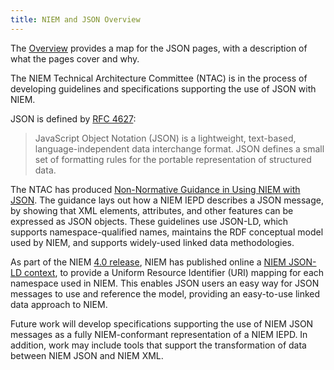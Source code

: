 ```yaml
---
title: NIEM and JSON Overview
---
```


The [Overview](overview) provides a map for the JSON pages, with a description of what the pages cover and why.

The NIEM Technical Architecture Committee (NTAC) is in the process of developing
guidelines and specifications supporting the use of JSON with NIEM.

JSON is defined by [RFC 4627](http://www.ietf.org/rfc/rfc4627.txt):

> JavaScript Object Notation (JSON) is a lightweight, text-based,
language-independent data interchange format.  JSON defines a small set of
formatting rules for the portable representation of structured data.

The NTAC has produced [Non-Normative Guidance in Using NIEM with JSON](guidance).
The guidance lays out how a NIEM IEPD describes a JSON message, by showing that XML elements,
attributes, and other features can be expressed as JSON objects. These
guidelines use JSON-LD, which supports namespace-qualified names, maintains the
RDF conceptual model used by NIEM, and supports widely-used linked data
methodologies.

As part of the NIEM [4.0 release](http://niem.github.io/niem-releases/), NIEM has published online a [NIEM JSON-LD
context](https://release.niem.gov/jsonld-context/niem-4.0-context.jsonld), to provide a Uniform Resource Identifier (URI) mapping for each namespace used in NIEM. This enables JSON users an easy way for JSON
messages to use and reference the model, providing an easy-to-use linked data
approach to NIEM. 

Future work will develop specifications supporting the use of NIEM JSON messages
as a fully NIEM-conformant representation of a NIEM IEPD. In addition, work may
include tools that support the transformation of data between NIEM JSON and NIEM
XML.
